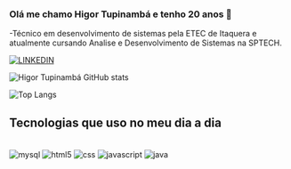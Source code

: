 ### Olá me chamo Higor Tupinambá e tenho 20 anos  👋

-Técnico em desenvolvimento de sistemas pela ETEC de Itaquera e atualmente cursando Analise e Desenvolvimento de Sistemas na SPTECH.


[![LINKEDIN](https://img.shields.io/badge/LinkedIn-0077B5?style=for-the-badge&logo=linkedin&logoColor=white)](https://www.linkedin.com/in/higor-tupinamba/)

![Higor Tupinambá GitHub stats](https://github-readme-stats.vercel.app/api?username=higortupi&show_icons=true&theme=radical)

![Top Langs](https://github-readme-stats.vercel.app/api/top-langs/?username=higortupi&size_weight=0.5&count_weight=0.5)


## Tecnologias que uso no meu dia a dia

<div style="display: inline_block"><br>
<img align="center" alt="mysql" src="https://img.shields.io/badge/MySQL-005C84?style=for-the-badge&logo=mysql&logoColor=white">

<img align="center" alt="html5" src="https://img.shields.io/badge/HTML5-E34F26?style=for-the-badge&logo=html5&logoColor=white">

<img align="center" alt="css" src="https://img.shields.io/badge/CSS3-1572B6?style=for-the-badge&logo=css3&logoColor=white">

<img align="center" alt="javascript" src="https://img.shields.io/badge/JavaScript-323330?style=for-the-badge&logo=javascript&logoColor=F7DF1E">


<img align="center" alt="java" src="https://img.shields.io/badge/Java-ED8B00?style=for-the-badge&logo=openjdk&logoColor=white">

